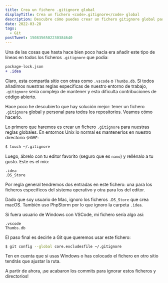 ```yaml
---
title: Crea un fichero .gitignore global
displayTitle: Crea un fichero <code>.gitignore</code> global
description: Descubre cómo puedes crear un fichero gitignore global para evitar tener que añadir manualmente ficheros y carpetas.
date: 2022-03-28
tags:
  - Git
postTweet: 1508356502230384640
---
```


Una de las cosas que hasta hace bien poco hacía era añadir este tipo de líneas en todos los ficheros `.gitignore` que podía:

```diff
package-lock.json
+ .idea
```

Claro, esta compartía sitio con otras como  `.vscode` o `Thumbs.db`. Si todos añadimos nuestras reglas específicas de nuestro entorno de trabajo, `.gitignore` sería complejo de mantener y esto dificulta contribuciones de código abierto.

Hace poco he descubierto que hay solución mejor: tener un fichero `.gitignore` global y personal para todos los repositorios. Veamos cómo hacerlo.

Lo primero que haremos es crear un fichero `.gitignore` para nuestras reglas globales. En entornos Unix lo normal es mantenerlos en nuestro directorio `$HOME`:

```bash
$ touch ~/.gitignore
```

Luego, ábrelo con tu editor favorito (seguro que es `nano`) y rellénalo a tu gusto. Este es el mío:

```text
.idea
.DS_Store
```

Por regla general tendremos dos entradas en este fichero: una para los ficheros específicos del sistema operativo y otra para los del editor.

Dado que soy usuario de Mac, ignoro los ficheros `.DS_Store` que crea macOS. También uso PhpStorm por lo que ignoro la carpeta `.idea`.

Si fuera usuario de Windows con VSCode, mi fichero sería algo así:

```text
.vscode
Thumbs.db
```

El paso final es decirle a Git que queremos usar este fichero:

```bash
$ git config --global core.excludesfile ~/.gitignore
```

Ten en cuenta que si usas Windows o has colocado el fichero en otro sitio tendrás que ajustar la ruta.

A partir de ahora, ¡se acabaron los commits para ignorar estos ficheros y directorios!
